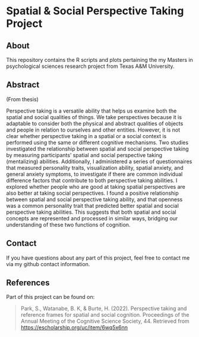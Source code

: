 # Spatial & Social Perspective Taking Project

## About
This repository contains the R scripts and plots pertaining the my Masters in psychological sciences research project from Texas A&M University.

## Abstract
(From thesis)

Perspective taking is a versatile ability that helps us examine both 
the spatial and social qualities of things. We take perspectives because it is 
adaptable to consider both the physical and abstract qualities of objects and 
people in relation to ourselves and other entities. However, it is not clear 
whether perspective taking in a spatial or a social context is performed using 
the same or different cognitive mechanisms. Two studies investigated the 
relationship between spatial and social perspective taking by measuring 
participants’ spatial and social perspective taking (mentalizing) abilities. 
Additionally, I administered a series of questionnaires that measured 
personality traits, visualization ability, spatial anxiety, and general anxiety 
symptoms, to investigate if there are common individual difference factors that 
contribute to both perspective taking abilities. I explored whether 
people who are good at taking spatial perspectives are also better at taking 
social perspectives. I found a positive relationship between spatial 
and social perspective taking ability, and that openness was a common 
personality trait that predicted better spatial and social perspective taking 
abilities. This suggests that both spatial and social concepts are represented 
and processed in similar ways, bridging our understanding of these two 
functions of cognition.

## Contact
If you have questions about any part of this project, feel free to contact me via my github contact information.

## References
Part of this project can be found on:

>Park, S., Watanabe, B. K, & Burte, H. (2022). Perspective taking and reference frames for spatial and social cognition. Proceedings of the Annual Meeting of the Cognitive Science Society, 44. Retrieved from https://escholarship.org/uc/item/6wq5x6nn
